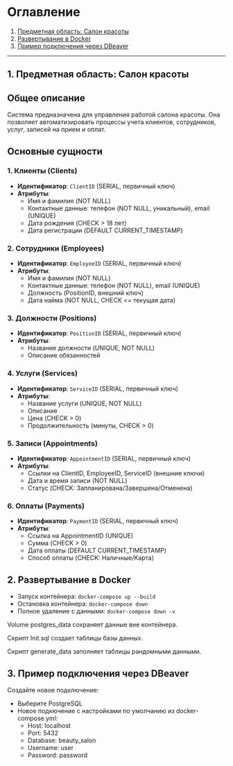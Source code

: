 # Оглавление

1. [Предметная область: Салон красоты](#1-предметная-область-салон-красоты)
2. [Развертывание в Docker](#2-развертывание-в-docker)
3. [Пример подключения через DBeaver](#3-пример-подключения-через-dbeaver)

---

## 1. Предметная область: Салон красоты

## Общее описание

Система предназначена для управления работой салона красоты. Она позволяет автоматизировать процессы учета клиентов, сотрудников, услуг, записей на прием и оплат.

## Основные сущности

### 1. Клиенты (Clients)

- **Идентификатор**: `ClientID` (SERIAL, первичный ключ)
- **Атрибуты**:
  - Имя и фамилия (NOT NULL)
  - Контактные данные: телефон (NOT NULL, уникальный), email (UNIQUE)
  - Дата рождения (CHECK > 18 лет)
  - Дата регистрации (DEFAULT CURRENT_TIMESTAMP)

### 2. Сотрудники (Employees)

- **Идентификатор**: `EmployeeID` (SERIAL, первичный ключ)
- **Атрибуты**:
  - Имя и фамилия (NOT NULL)
  - Контактные данные: телефон (NOT NULL), email (UNIQUE)
  - Должность (PositionID, внешний ключ)
  - Дата найма (NOT NULL, CHECK <= текущая дата)

### 3. Должности (Positions)

- **Идентификатор**: `PositionID` (SERIAL, первичный ключ)
- **Атрибуты**:
  - Название должности (UNIQUE, NOT NULL)
  - Описание обязанностей

### 4. Услуги (Services)

- **Идентификатор**: `ServiceID` (SERIAL, первичный ключ)
- **Атрибуты**:
  - Название услуги (UNIQUE, NOT NULL)
  - Описание
  - Цена (CHECK > 0)
  - Продолжительность (минуты, CHECK > 0)

### 5. Записи (Appointments)

- **Идентификатор**: `AppointmentID` (SERIAL, первичный ключ)
- **Атрибуты**:
  - Ссылки на ClientID, EmployeeID, ServiceID (внешние ключи)
  - Дата и время записи (NOT NULL)
  - Статус (CHECK: Запланирована/Завершена/Отменена)

### 6. Оплаты (Payments)

- **Идентификатор**: `PaymentID` (SERIAL, первичный ключ)
- **Атрибуты**:
  - Ссылка на AppointmentID (UNIQUE)
  - Сумма (CHECK > 0)
  - Дата оплаты (DEFAULT CURRENT_TIMESTAMP)
  - Способ оплаты (CHECK: Наличные/Карта)

## 2. Развертывание в Docker

- Запуск контейнера:
  `docker-compose up --build`
- Остановка контейнера:
  `docker-compose down`
- Полное удаление с данными:
  `docker-compose down -v`

Volume postgres_data сохраняет данные вне контейнера.

Скрипт Init.sql создает таблицы базы данных.

Скрипт generate_data заполняет таблицы рандомными данными.

## 3. Пример подключения через DBeaver

Создайте новое подключение:

- Выберите PostgreSQL
- Новое подкючение с настройками по умолчанию из docker-compose.yml:
  - Host: localhost
  - Port: 5432
  - Database: beauty_salon
  - Username: user
  - Password: password
